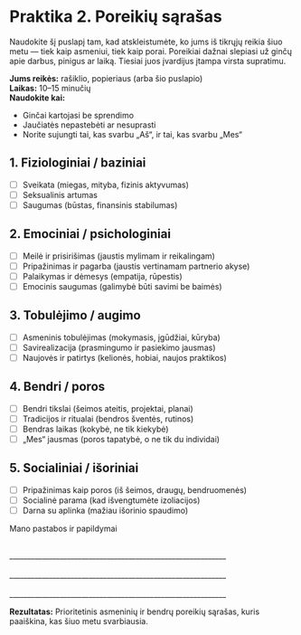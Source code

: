 # Praktika 2. Poreikių sąrašas

Naudokite šį puslapį tam, kad atskleistumėte, ko jums iš tikrųjų reikia šiuo metu — tiek kaip asmeniui, tiek kaip porai. Poreikiai dažnai slepiasi už ginčų apie darbus, pinigus ar laiką. Tiesiai juos įvardijus įtampa virsta supratimu.

**Jums reikės:** rašiklio, popieriaus (arba šio puslapio)<br/>
**Laikas:** 10–15 minučių<br/>
**Naudokite kai:**

- Ginčai kartojasi be sprendimo
- Jaučiatės nepastebėti ar nesuprasti
- Norite sujungti tai, kas svarbu „Aš“, ir tai, kas svarbu „Mes“

## 1. Fiziologiniai / baziniai

- ☐ Sveikata (miegas, mityba, fizinis aktyvumas)
- ☐ Seksualinis artumas
- ☐ Saugumas (būstas, finansinis stabilumas)

## 2. Emociniai / psichologiniai

- ☐ Meilė ir prisirišimas (jaustis mylimam ir reikalingam)
- ☐ Pripažinimas ir pagarba (jaustis vertinamam partnerio akyse)
- ☐ Palaikymas ir dėmesys (empatija, rūpestis)
- ☐ Emocinis saugumas (galimybė būti savimi be baimės)

## 3. Tobulėjimo / augimo

- ☐ Asmeninis tobulėjimas (mokymasis, įgūdžiai, kūryba)
- ☐ Savirealizacija (prasmingumo ir pasiekimo jausmas)
- ☐ Naujovės ir patirtys (kelionės, hobiai, naujos praktikos)

## 4. Bendri / poros

- ☐ Bendri tikslai (šeimos ateitis, projektai, planai)
- ☐ Tradicijos ir ritualai (bendros šventės, rutinos)
- ☐ Bendras laikas (kokybė, ne tik kiekybė)
- ☐ „Mes“ jausmas (poros tapatybė, o ne tik du individai)

## 5. Socialiniai / išoriniai

- ☐ Pripažinimas kaip poros (iš šeimos, draugų, bendruomenės)
- ☐ Socialinė parama (kad išvengtumėte izoliacijos)
- ☐ Darna su aplinka (mažiau išorinio spaudimo)

Mano pastabos ir papildymai

<br/>
____________________________________________________________
<br/><br/>
____________________________________________________________
<br/><br/>
____________________________________________________________

**Rezultatas:** Prioritetinis asmeninių ir bendrų poreikių sąrašas, kuris paaiškina, kas šiuo metu svarbiausia.
